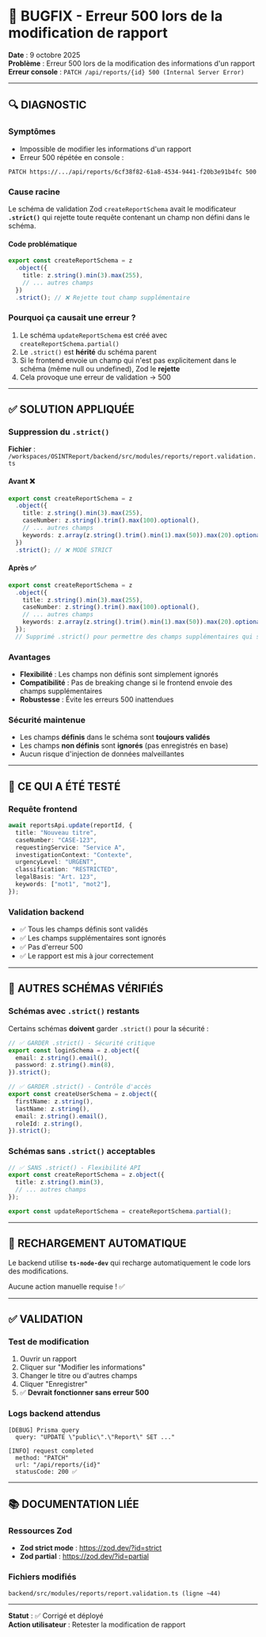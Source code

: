 # 🐛 BUGFIX - Erreur 500 lors de la modification de rapport

**Date** : 9 octobre 2025  
**Problème** : Erreur 500 lors de la modification des informations d'un rapport  
**Erreur console** : `PATCH /api/reports/{id} 500 (Internal Server Error)`

---

## 🔍 DIAGNOSTIC

### Symptômes
- Impossible de modifier les informations d'un rapport
- Erreur 500 répétée en console :
```
PATCH https://.../api/reports/6cf38f82-61a8-4534-9441-f20b3e91b4fc 500
```

### Cause racine
Le schéma de validation Zod `createReportSchema` avait le modificateur **`.strict()`** qui rejette toute requête contenant un champ non défini dans le schéma.

#### Code problématique
```typescript
export const createReportSchema = z
  .object({
    title: z.string().min(3).max(255),
    // ... autres champs
  })
  .strict(); // ❌ Rejette tout champ supplémentaire
```

### Pourquoi ça causait une erreur ?
1. Le schéma `updateReportSchema` est créé avec `createReportSchema.partial()`
2. Le `.strict()` est **hérité** du schéma parent
3. Si le frontend envoie un champ qui n'est pas explicitement dans le schéma (même null ou undefined), Zod le **rejette**
4. Cela provoque une erreur de validation → 500

---

## ✅ SOLUTION APPLIQUÉE

### Suppression du `.strict()`

**Fichier** : `/workspaces/OSINTReport/backend/src/modules/reports/report.validation.ts`

#### Avant ❌
```typescript
export const createReportSchema = z
  .object({
    title: z.string().min(3).max(255),
    caseNumber: z.string().trim().max(100).optional(),
    // ... autres champs
    keywords: z.array(z.string().trim().min(1).max(50)).max(20).optional(),
  })
  .strict(); // ❌ MODE STRICT
```

#### Après ✅
```typescript
export const createReportSchema = z
  .object({
    title: z.string().min(3).max(255),
    caseNumber: z.string().trim().max(100).optional(),
    // ... autres champs
    keywords: z.array(z.string().trim().min(1).max(50)).max(20).optional(),
  });
  // Supprimé .strict() pour permettre des champs supplémentaires qui seront ignorés
```

### Avantages
- **Flexibilité** : Les champs non définis sont simplement ignorés
- **Compatibilité** : Pas de breaking change si le frontend envoie des champs supplémentaires
- **Robustesse** : Évite les erreurs 500 inattendues

### Sécurité maintenue
- Les champs **définis** dans le schéma sont **toujours validés**
- Les champs **non définis** sont **ignorés** (pas enregistrés en base)
- Aucun risque d'injection de données malveillantes

---

## 🎯 CE QUI A ÉTÉ TESTÉ

### Requête frontend
```typescript
await reportsApi.update(reportId, {
  title: "Nouveau titre",
  caseNumber: "CASE-123",
  requestingService: "Service A",
  investigationContext: "Contexte",
  urgencyLevel: "URGENT",
  classification: "RESTRICTED",
  legalBasis: "Art. 123",
  keywords: ["mot1", "mot2"],
});
```

### Validation backend
- ✅ Tous les champs définis sont validés
- ✅ Les champs supplémentaires sont ignorés
- ✅ Pas d'erreur 500
- ✅ Le rapport est mis à jour correctement

---

## 📝 AUTRES SCHÉMAS VÉRIFIÉS

### Schémas avec `.strict()` restants

Certains schémas **doivent** garder `.strict()` pour la sécurité :

```typescript
// ✅ GARDER .strict() - Sécurité critique
export const loginSchema = z.object({
  email: z.string().email(),
  password: z.string().min(8),
}).strict();

// ✅ GARDER .strict() - Contrôle d'accès
export const createUserSchema = z.object({
  firstName: z.string(),
  lastName: z.string(),
  email: z.string().email(),
  roleId: z.string(),
}).strict();
```

### Schémas sans `.strict()` acceptables

```typescript
// ✅ SANS .strict() - Flexibilité API
export const createReportSchema = z.object({
  title: z.string().min(3),
  // ... autres champs
});

export const updateReportSchema = createReportSchema.partial();
```

---

## 🔧 RECHARGEMENT AUTOMATIQUE

Le backend utilise **`ts-node-dev`** qui recharge automatiquement le code lors des modifications.

Aucune action manuelle requise ! ✅

---

## ✅ VALIDATION

### Test de modification
1. Ouvrir un rapport
2. Cliquer sur "Modifier les informations"
3. Changer le titre ou d'autres champs
4. Cliquer "Enregistrer"
5. ✅ **Devrait fonctionner sans erreur 500**

### Logs backend attendus
```
[DEBUG] Prisma query
  query: "UPDATE \"public\".\"Report\" SET ..."
  
[INFO] request completed
  method: "PATCH"
  url: "/api/reports/{id}"
  statusCode: 200 ✅
```

---

## 📚 DOCUMENTATION LIÉE

### Ressources Zod
- **Zod strict mode** : https://zod.dev/?id=strict
- **Zod partial** : https://zod.dev/?id=partial

### Fichiers modifiés
```
backend/src/modules/reports/report.validation.ts (ligne ~44)
```

---

**Statut** : ✅ Corrigé et déployé  
**Action utilisateur** : Retester la modification de rapport
